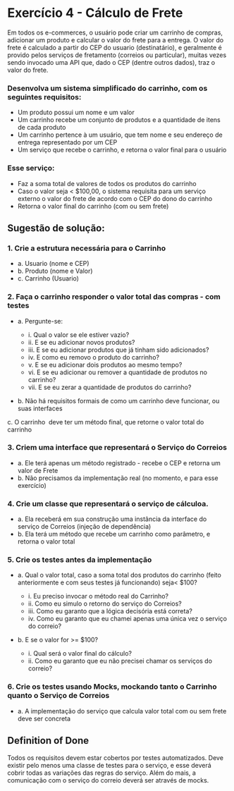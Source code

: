 # Exercício 4 - Cálculo de Frete

Em todos os e-commerces, o usuário pode criar um carrinho de compras, adicionar um produto
e calcular o valor do frete para a entrega.
O valor do frete é calculado a partir do CEP do usuario (destinatário), e geralmente é provido
pelos serviços de fretamento (correios ou particular), muitas vezes sendo invocado uma API
que, dado o CEP (dentre outros dados), traz o valor do frete.

### Desenvolva um sistema simplificado do carrinho, com os seguintes requisitos:
- Um produto possui um nome e um valor
- Um carrinho recebe um conjunto de produtos e a quantidade de itens de cada produto
- Um carrinho pertence à um usuário, que tem nome e seu endereço de entrega representado por um CEP
- Um serviço que recebe o carrinho, e retorna o valor final para o usuário

### Esse serviço:
- Faz a soma total de valores de todos os produtos do carrinho
- Caso o valor seja < $100,00, o sistema requisita para um serviço externo o valor do frete de acordo com o CEP do dono do carrinho
- Retorna o valor final do carrinho (com ou sem frete)

## Sugestão de solução:
### 1. Crie a estrutura necessária para o Carrinho
- a. Usuario (nome e CEP)
- b. Produto (nome e Valor)
- c. Carrinho (Usuario)

### 2. Faça o carrinho responder o valor total das compras - com testes
- a. Pergunte-se:
  - i. Qual o valor se ele estiver vazio?
  - ii. E se eu adicionar novos produtos?
  - iii. E se eu adicionar produtos que já tinham sido adicionados?
  - iv. E como eu removo o produto do carrinho?
  - v. E se eu adicionar dois produtos ao mesmo tempo?
  - vi. E se eu adicionar ou remover a quantidade de produtos no carrinho?
  - vii. E se eu zerar a quantidade de produtos do carrinho?

- b. Não há requisitos formais de como um carrinho deve funcionar, ou suas
interfaces

c. O carrinho ​ deve​ ter um método final, que retorne o valor total do carrinho

### 3. Criem uma interface que representará o Serviço do Correios
- a. Ele terá apenas um método registrado - recebe o CEP e retorna um valor de
Frete
- b. Não precisamos da implementação real (no momento, e para esse exercício)

### 4. Crie um classe que representará o serviço de cálculoa. 
- a. Ela receberá em sua construção uma instância da interface do serviço de Correios (injeção de dependência)
- b. Ela terá um método que recebe um carrinho como parâmetro, e retorna o valor
total

### 5. Crie os testes antes da implementação
- a. Qual o valor total, caso a soma total dos produtos do carrinho (feito
anteriormente e com seus testes já funcionando) seja< $100?
  - i. Eu preciso invocar o método real do Carrinho?
  - ii. Como eu simulo o retorno do serviço do Correios?
  - iii. Como eu garanto que a lógica decisória está correta?
  - iv. Como eu garanto que eu chamei apenas uma única vez o serviço do
correio?

- b. E se o valor for >= $100?
  - i. Qual será o valor final do cálculo?
  - ii. Como eu garanto que eu não precisei chamar os serviços do correio?

### 6. Crie os testes usando Mocks, mockando tanto o Carrinho quanto o Serviço de Correios
- a. A implementação do serviço que calcula valor total com ou sem frete deve ser
concreta

## Definition of Done
Todos os requisitos devem estar cobertos por testes automatizados. Deve existir pelo menos uma classe de testes para o serviço, e esse deverá cobrir todas as variações das regras do serviço. Além do mais, a comunicação com o serviço do correio deverá ser através de mocks.